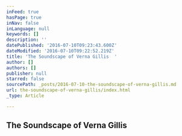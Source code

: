 ```yaml
---
inFeed: true
hasPage: true
inNav: false
inLanguage: null
keywords: []
description: ''
datePublished: '2016-07-10T09:23:43.600Z'
dateModified: '2016-07-10T09:22:52.219Z'
title: 'The Soundscape of Verna Gillis  '
author: []
authors: []
publisher: null
starred: false
sourcePath: _posts/2016-07-10-the-soundscape-of-verna-gillis.md
url: the-soundscape-of-verna-gillis/index.html
_type: Article

---
```

## The Soundscape of Verna Gillis